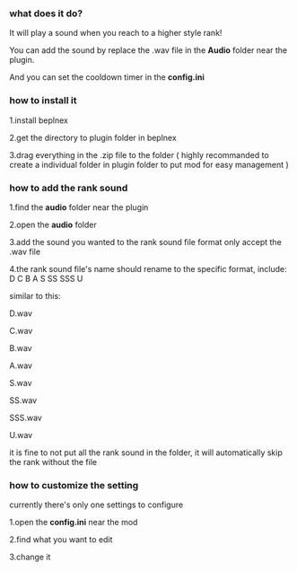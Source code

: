 ### what does it do?
It will play a sound when you reach to a higher style rank!

You can add the sound by replace the .wav file in the **Audio** folder near the plugin.

And you can set the cooldown timer in the **config.ini**

### how to install it
1.install beplnex

2.get the directory to plugin folder in beplnex

3.drag everything in the .zip file to the folder ( highly recommanded to create a individual folder in plugin folder to put mod for easy management )

### how to add the rank sound
1.find the **audio** folder near the plugin

2.open the **audio** folder

3.add the sound you wanted to the rank sound file format only accept the .wav file

4.the rank sound file's name should rename to the specific format, include: D C B A S SS SSS U

similar to this:

D.wav

C.wav

B.wav

A.wav

S.wav

SS.wav

SSS.wav

U.wav

it is fine to not put all the rank sound in the folder, it will automatically skip the rank without the file

### how to customize the setting
currently there's only one settings to configure

1.open the **config.ini** near the mod

2.find what you want to edit

3.change it